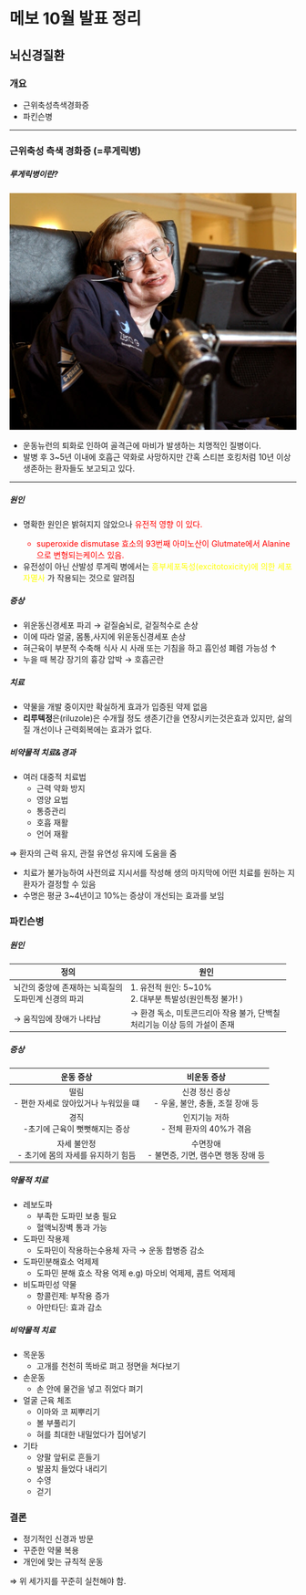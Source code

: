 # 메보 10월 발표 정리

## 뇌신경질환

### 개요

* 근위축성측색경화증
* 파킨슨병

---

### 근위축성 측색 경화증 (=루게릭병)

##### 루게릭병이란?

![1671109551326](image/2022-12-15-10월메보정리/1671109551326.png)

* 운동뉴런의 퇴화로 인하여 골격근에 마비가 발생하는 치명적인 질병이다.
* 발병 후 3~5년 이내에 호흡근 약화로 사망하지만 간혹 스티븐 호킹처럼 10년 이상 생존하는 환자들도 보고되고 있다.

---

##### 원인

* 명확한 원인은 밝혀지지 않았으나 <span style="color:red">유전적 영향 이 있다.
  - superoxide dismutase 효소의 93번째 아미노산이 Glutmate에서 Alanine으로 변형되는케이스 있음.
* 유전성이 아닌 산발성 루게릭 병에서는 <font color="yellow">흥부세포독성(excitotoxicity)에 의한 세포자멸사 </font>가 작용되는 것으로 알려짐

##### 증상

* 위운동신경세포 파괴 $\rightarrow$ 겉질숨뇌로, 겉질척수로 손상
* 이에 따라 얼굴, 몸통,사지에 위운동신경세포 손상
* 혀근육이 부분적 수축해 식사 시 사래 또는 기침을 하고 흡인성 폐렴 가능성 $\uparrow$
* 누을 때 복강 장기의 흉강 압박 $\rightarrow$ 호흡곤란

##### 치료

* 약물을 개발 중이지만 확실하게 효과가 입증된 약제 없음
* **리루텍정**은(riluzole)은 수개월 정도 생존기간을 연장시키는것은효과 있지만, 삶의 질 개선이나 근력회복에는 효과가 없다.

##### 비약물적 치료&경과

* 여러 대중적 치료법
  * 근력 약화 방지
  * 영양 요법
  * 통증관리
  * 호흡 재활
  * 언어 재활

$\Rightarrow$ 환자의 근력 유지, 관절 유연성 유지에 도움을 줌

* 치료가 불가능하여 사전의료 지시서를 작성해 생의 마지막에 어떤 치료를 원하는 지 환자가 결정할 수 있음
* 수명은 평균 3~4년이고 10%는 증상이 개선되는 효과를 보임

### 파킨슨병

##### 원인

| 정의                                                      | 원인                                                                                            |
| --------------------------------------------------------- | ----------------------------------------------------------------------------------------------- |
| 뇌간의 중앙에 존재하는 뇌흑질의<br />도파민계 신경의 파괴 | 1. 유전적 원인: 5~10%<br />2. 대부분 특발성(원인특정 불가! )                                    |
| $\rightarrow$ 움직임에 장애가 나타남                    | $\rightarrow$ 환경 독소, 미토콘드리아 작용 불가, 단백칠 <br />처리기능 이상 등의 가설이 존재 |

##### 증상

|                      운동 증상                      |                     비운동 증상                     |
| :-------------------------------------------------: | :--------------------------------------------------: |
|   떨림<br />- 편한 자세로 앉아있거나 누워있을 떄   | 신경 정신 증상<br />- 우울, 불안, 충돌, 조절 장애 등 |
|      경직<br />-초기에 근육이 뻣뻣해지는 증상      |     인지기능 저하<br />- 전체 환자의 40%가 겪음     |
| 자세 불안정<br />- 초기에 몸의 자세를 유지하기 힘듬 |  수면장애<br />- 불면증, 기면, 램수면 행동 장애 등  |

##### 약물적 치료

* 레보도파
  * 부족한 도파민 보충 필요
  * 혈액뇌장벽 통과 가능
* 도파민 작용제
  * 도파민이 작용하는수용체 자극 $\rightarrow$ 운동 합병증 감소
* 도파민분해효소 억제제
  * 도파민 분해 효소 작용 억제
    e.g) 마오비 억제제, 콤트 억제제
* 비도파민성 약물
  * 항콜린제: 부작용 증가
  * 아만타딘: 효과 감소

##### 비약물적 치료

* 목운동
  * 고개를 천천히 똑바로 펴고 정면을 쳐다보기
* 손운동
  * 손 안에 물건을 넣고 쥐었다 펴기
* 얼굴 근육 체조
  * 이마와 코 찌뿌리기
  * 볼 부풀리기
  * 혀를 최대한 내밀었다가 집어넣기
* 기타
  * 양팔 앞뒤로 흔들기
  * 발꿈치 들었다 내리기
  * 수영
  * 걷기

### 결론

* 정기적인 신경과 방문
* 꾸준한 약물 복용
* 개인에 맞는 규칙적 운동

$\Rightarrow$ 위 세가지를 꾸준히 실천해야 함.
